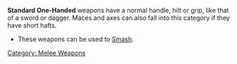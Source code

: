 **Standard One-Handed** weapons have a normal handle, hilt or grip, like
that of a sword or dagger. Maces and axes can also fall into this
category if they have short hafts.

-   These weapons can be used to [Smash](Smash "wikilink").

[Category: Melee Weapons](Category:_Melee_Weapons "wikilink")
